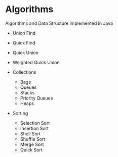 # Algorithms
Algorithms and Data Structure implemented in  Java

- Union Find
 - Quick Find
 - Quick Union
 - Weighted Quick Union

- Collections
  - Bags
  - Queues
  - Stacks
  - Priority Queues
  - Heaps

- Sorting
  - Selection Sort
  - Insertion Sort
  - Shell Sort
  - Shuffle Sort
  - Merge Sort
  - Quick Sort
